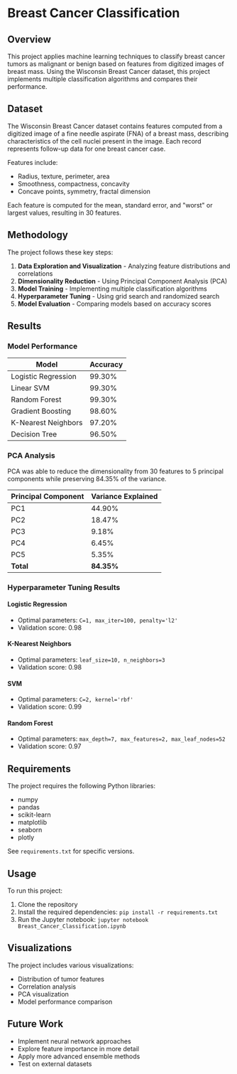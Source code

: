 # Breast Cancer Classification

## Overview
This project applies machine learning techniques to classify breast cancer tumors as malignant or benign based on features from digitized images of breast mass. Using the Wisconsin Breast Cancer dataset, this project implements multiple classification algorithms and compares their performance.

## Dataset
The Wisconsin Breast Cancer dataset contains features computed from a digitized image of a fine needle aspirate (FNA) of a breast mass, describing characteristics of the cell nuclei present in the image. Each record represents follow-up data for one breast cancer case.

Features include:
- Radius, texture, perimeter, area
- Smoothness, compactness, concavity
- Concave points, symmetry, fractal dimension

Each feature is computed for the mean, standard error, and "worst" or largest values, resulting in 30 features.

## Methodology
The project follows these key steps:
1. **Data Exploration and Visualization** - Analyzing feature distributions and correlations
2. **Dimensionality Reduction** - Using Principal Component Analysis (PCA) 
3. **Model Training** - Implementing multiple classification algorithms
4. **Hyperparameter Tuning** - Using grid search and randomized search
5. **Model Evaluation** - Comparing models based on accuracy scores

## Results

### Model Performance
| Model                 | Accuracy |
|-----------------------|----------|
| Logistic Regression   | 99.30%   |
| Linear SVM            | 99.30%   |
| Random Forest         | 99.30%   |
| Gradient Boosting     | 98.60%   |
| K-Nearest Neighbors   | 97.20%   |
| Decision Tree         | 96.50%   |

### PCA Analysis
PCA was able to reduce the dimensionality from 30 features to 5 principal components while preserving 84.35% of the variance.

| Principal Component | Variance Explained |
|---------------------|-------------------|
| PC1                 | 44.90%            |
| PC2                 | 18.47%            |
| PC3                 | 9.18%             |
| PC4                 | 6.45%             |
| PC5                 | 5.35%             |
| **Total**           | **84.35%**        |

### Hyperparameter Tuning Results

#### Logistic Regression
- Optimal parameters: `C=1, max_iter=100, penalty='l2'`
- Validation score: 0.98

#### K-Nearest Neighbors
- Optimal parameters: `leaf_size=10, n_neighbors=3`
- Validation score: 0.98

#### SVM
- Optimal parameters: `C=2, kernel='rbf'`
- Validation score: 0.99

#### Random Forest
- Optimal parameters: `max_depth=7, max_features=2, max_leaf_nodes=52`
- Validation score: 0.97

## Requirements
The project requires the following Python libraries:
- numpy
- pandas
- scikit-learn
- matplotlib
- seaborn
- plotly

See `requirements.txt` for specific versions.

## Usage
To run this project:
1. Clone the repository
2. Install the required dependencies: `pip install -r requirements.txt`
3. Run the Jupyter notebook: `jupyter notebook Breast_Cancer_Classification.ipynb`

## Visualizations
The project includes various visualizations:
- Distribution of tumor features
- Correlation analysis
- PCA visualization
- Model performance comparison

## Future Work
- Implement neural network approaches
- Explore feature importance in more detail
- Apply more advanced ensemble methods
- Test on external datasets
